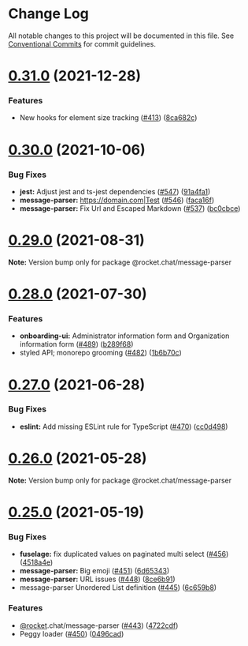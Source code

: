 # Change Log

All notable changes to this project will be documented in this file.
See [Conventional Commits](https://conventionalcommits.org) for commit guidelines.

# [0.31.0](https://github.com/RocketChat/Rocket.Chat.Fuselage/compare/v0.30.1...v0.31.0) (2021-12-28)

### Features

- New hooks for element size tracking ([#413](https://github.com/RocketChat/Rocket.Chat.Fuselage/issues/413)) ([8ca682c](https://github.com/RocketChat/Rocket.Chat.Fuselage/commit/8ca682c636d2e4813f7d346cb881513382be63cf))

# [0.30.0](https://github.com/RocketChat/Rocket.Chat.Fuselage/compare/v0.29.0...v0.30.0) (2021-10-06)

### Bug Fixes

- **jest:** Adjust jest and ts-jest dependencies ([#547](https://github.com/RocketChat/Rocket.Chat.Fuselage/issues/547)) ([91a4fa1](https://github.com/RocketChat/Rocket.Chat.Fuselage/commit/91a4fa1365394001afe1bd46480bda3bafed5505))
- **message-parser:** <https://domain.com|Test> ([#546](https://github.com/RocketChat/Rocket.Chat.Fuselage/issues/546)) ([faca16f](https://github.com/RocketChat/Rocket.Chat.Fuselage/commit/faca16febe517e411dd377cae294f888f1199d40))
- **message-parser:** Fix Url and Escaped Markdown ([#537](https://github.com/RocketChat/Rocket.Chat.Fuselage/issues/537)) ([bc0cbce](https://github.com/RocketChat/Rocket.Chat.Fuselage/commit/bc0cbce69589b9a056d797a03b78d7cd06423aaa))

# [0.29.0](https://github.com/RocketChat/Rocket.Chat.Fuselage/compare/v0.28.0...v0.29.0) (2021-08-31)

**Note:** Version bump only for package @rocket.chat/message-parser

# [0.28.0](https://github.com/RocketChat/Rocket.Chat.Fuselage/compare/v0.27.0...v0.28.0) (2021-07-30)

### Features

- **onboarding-ui:** Administrator information form and Organization information form ([#489](https://github.com/RocketChat/Rocket.Chat.Fuselage/issues/489)) ([b289f68](https://github.com/RocketChat/Rocket.Chat.Fuselage/commit/b289f68676954b91c792d8d97680314178bf2c60))
- styled API; monorepo grooming ([#482](https://github.com/RocketChat/Rocket.Chat.Fuselage/issues/482)) ([1b6b70c](https://github.com/RocketChat/Rocket.Chat.Fuselage/commit/1b6b70cf67ec16927b1566adc2350295a8927223))

# [0.27.0](https://github.com/RocketChat/Rocket.Chat.Fuselage/compare/v0.26.0...v0.27.0) (2021-06-28)

### Bug Fixes

- **eslint:** Add missing ESLint rule for TypeScript ([#470](https://github.com/RocketChat/Rocket.Chat.Fuselage/issues/470)) ([cc0d498](https://github.com/RocketChat/Rocket.Chat.Fuselage/commit/cc0d4989bf37f7602d1d58d051824f1dd6c096b3))

# [0.26.0](https://github.com/RocketChat/Rocket.Chat.Fuselage/compare/v0.25.0...v0.26.0) (2021-05-28)

**Note:** Version bump only for package @rocket.chat/message-parser

# [0.25.0](https://github.com/RocketChat/Rocket.Chat.Fuselage/compare/v0.24.0...v0.25.0) (2021-05-19)

### Bug Fixes

- **fuselage:** fix duplicated values on paginated multi select ([#456](https://github.com/RocketChat/Rocket.Chat.Fuselage/issues/456)) ([4518a4e](https://github.com/RocketChat/Rocket.Chat.Fuselage/commit/4518a4e661cb525d957f6140d59a641a50fc7b20))
- **message-parser:** Big emoji ([#451](https://github.com/RocketChat/Rocket.Chat.Fuselage/issues/451)) ([6d65343](https://github.com/RocketChat/Rocket.Chat.Fuselage/commit/6d653433d07edabaee821bd25ad07a5878b59a86))
- **message-parser:** URL issues ([#448](https://github.com/RocketChat/Rocket.Chat.Fuselage/issues/448)) ([8ce6b91](https://github.com/RocketChat/Rocket.Chat.Fuselage/commit/8ce6b9110547b5adf3633e87d6bc655114d4cfb4))
- message-parser Unordered List definition ([#445](https://github.com/RocketChat/Rocket.Chat.Fuselage/issues/445)) ([6c659b8](https://github.com/RocketChat/Rocket.Chat.Fuselage/commit/6c659b821fd6294eb8033dfe03e42db2dba1ca06))

### Features

- [@rocket](https://github.com/rocket).chat/message-parser ([#443](https://github.com/RocketChat/Rocket.Chat.Fuselage/issues/443)) ([4722cdf](https://github.com/RocketChat/Rocket.Chat.Fuselage/commit/4722cdff46f5987f335d989be59649c7652bb12a))
- Peggy loader ([#450](https://github.com/RocketChat/Rocket.Chat.Fuselage/issues/450)) ([0496cad](https://github.com/RocketChat/Rocket.Chat.Fuselage/commit/0496cad457d76f8a4d6a217209e4a55e315e8365))
